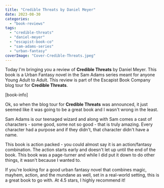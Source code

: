 ```yaml
---
title: "Credible Threats by Daniel Meyer"
date: 2023-08-30
categories: 
  - "book-reviews"
tags: 
  - "credible-threats"
  - "daniel-meyer"
  - "escapist-book-co"
  - "sam-adams-series"
  - "urban-fantasy"
coverImage: "Cover-Credible-Threats.jpeg"
---
```


Today I'm bringing you a review of **Credible Threats** by Daniel Meyer. This book is a Urban Fantasy novel in the Sam Adams series meant for anyone Young Adult to Adult. This review is part of the Escapist Book Company blog tour for **Credible Threats**.

\[book-info\]

Ok, so when the blog tour for **Credible Threats** was announced, it just seemed like it was going to be a great book and I wasn't wrong in the least.

Sam Adams is our teenaged wizard and along with Sam comes a cast of characters - some good, some not so good - that is truly amazing. Every character had a purpose and if they didn't, that character didn't have a name.

This book is action packed - you could almost say it is an action/fantasy combination. The action starts early and doesn't let up until the end of the book. This book was a page-turner and while I did put it down to do other things, it wasn't because I wanted to.

If you're looking for a good urban fantasy novel that combines magic, mayhem, action, and the mundane as well, set in a real-world setting, this is a great book to go with. At 4.5 stars, I highly recommend it!
